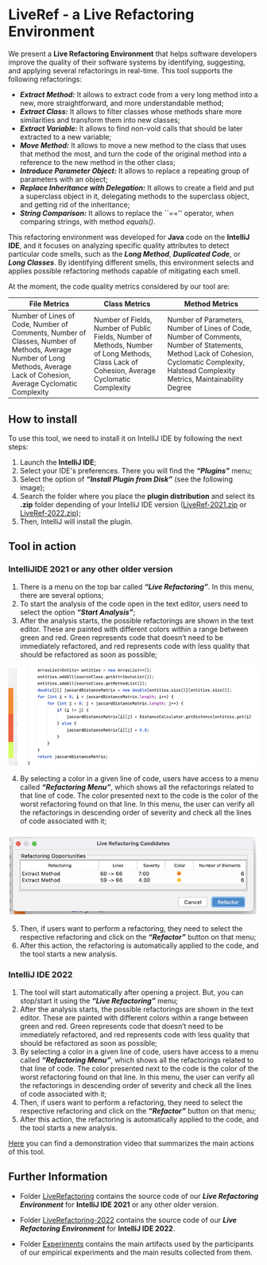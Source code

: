 # LiveRef - a Live Refactoring Environment

We present a **Live Refactoring Environment** that helps software developers improve the quality of their software systems by identifying, suggesting, and applying several refactorings in real-time. This tool supports the following refactorings:

* ***Extract Method:*** It allows to extract code from a very long method into a new, more straightforward, and more understandable method;
* ***Extract Class:*** It allows to filter classes whose methods share more similarities and transform them into new classes;
* ***Extract Variable:*** It allows to find non-void calls that should be later extracted to a new variable;
* ***Move Method:*** It allows to move a new method to the class that uses that method the most, and turn the code of the original method into a reference to the new method in the other class;
* ***Introduce Parameter Object:*** It allows to replace a repeating group of parameters with an object;
* ***Replace Inheritance with Delegation:*** It allows to create a field and put a superclass object in it, delegating methods to the superclass object, and getting rid of the inheritance;
* ***String Comparison:*** It allows to replace the ``=='' operator, when comparing strings, with method *equals()*.

This refactoring environment was developed for **Java** code on the **IntelliJ IDE**, and it focuses on analyzing specific quality attributes to detect particular code smells, such as the ___Long Method___, ***Duplicated Code***, or ***Long Classes***. By identifying different smells, this environment selects and applies possible refactoring methods capable of mitigating each smell.

At the moment, the code quality metrics considered by our tool are:

| File Metrics   |      Class Metrics      |  Method Metrics |
|----------|-------------|------|
| Number of Lines of Code, Number of Comments, Number of Classes, Number of Methods, Average Number of Long Methods, Average Lack of Cohesion, Average Cyclomatic Complexity |  Number of Fields, Number of Public Fields, Number of Methods, Number of Long Methods, Class Lack of Cohesion, Average Cyclomatic Complexity | Number of Parameters, Number of Lines of Code, Number of Comments, Number of Statements, Method Lack of Cohesion, Cyclomatic Complexity, Halstead Complexity Metrics, Maintainability Degree|

 
## How to install

To use this tool, we need to install it on IntelliJ IDE by following the next steps:

1. Launch the **IntelliJ IDE**;
2. Select your IDE's preferences. There you will find the ***“Plugins”*** menu;
3. Select the option of ___“Install Plugin from Disk”___ (see the following image);
4. Search the folder where you place the **plugin distribution** and select its **.zip** folder depending of your IntelliJ IDE version ([LiveRef-2021.zip](./LiveRef-IntelliJ-2021.zip) or [LiveRef-2022.zip](./LiveRef-IntelliJ-2022.zip));
5. Then, IntelliJ will install the plugin. 
     

## Tool in action

### IntelliJIDE 2021 or any other older version

1. There is a menu on the top bar called ***“Live Refactoring”***. In this menu, there are several options;
2. To start the analysis of the code open in the text editor, users need to select the option ___“Start Analysis”___;
3. After the analysis starts, the possible refactorings are shown in the text editor. These are painted with different colors within a range between green and red. Green represents code that doesn’t need to be immediately refactored, and red represents code with less quality that should be refactored as soon as possible;

<p align="center">
<img src="./LiveRefactoring/images/tool1.png"
     alt="tool example" />
 </p>
      
4. By selecting a color in a given line of code, users have access to a menu called ___“Refactoring Menu”___, which shows all the refactorings related to that line of code. The color presented next to the code is the color of the worst refactoring found on that line. In this menu, the user can verify all the refactorings in descending order of severity and check all the lines of code associated with it;

<p align="center">
<img src="./LiveRefactoring/images/tool2.png"
     alt="refactoring menu" />
 </p>
     
5. Then, if users want to perform a refactoring, they need to select the respective refactoring and click on the ___“Refactor”___ button on that menu;
6. After this action, the refactoring is automatically applied to the code, and the tool starts a new analysis.


### IntelliJ IDE 2022

1. The tool will start automatically after opening a project. But, you can stop/start it using the ***“Live Refactoring”*** menu;
2. After the analysis starts, the possible refactorings are shown in the text editor. These are painted with different colors within a range between green and red. Green represents code that doesn’t need to be immediately refactored, and red represents code with less quality that should be refactored as soon as possible;
3. By selecting a color in a given line of code, users have access to a menu called ___“Refactoring Menu”___, which shows all the refactorings related to that line of code. The color presented next to the code is the color of the worst refactoring found on that line. In this menu, the user can verify all the refactorings in descending order of severity and check all the lines of code associated with it;
4. Then, if users want to perform a refactoring, they need to select the respective refactoring and click on the ___“Refactor”___ button on that menu;
5. After this action, the refactoring is automatically applied to the code, and the tool starts a new analysis.


[Here](./LiveRefactoring/images/video.mp4) you can find a demonstration video that summarizes the main actions of this tool.

## Further Information

* Folder [LiveRefactoring](/LiveRefactoring) contains the source code of our ***Live Refactoring Environment*** for **IntelliJ IDE 2021** or any other older version.

* Folder [LiveRefactoring-2022](/LiveRefactoring-2022) contains the source code of our ***Live Refactoring Environment*** for **IntelliJ IDE 2022**.

* Folder [Experiments](/Experiments) contains the main artifacts used by the participants of our empirical experiments and the main results collected from them.
